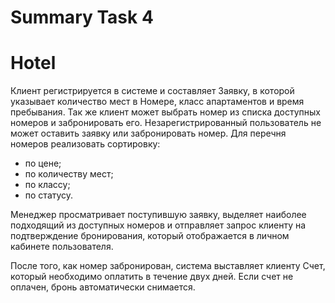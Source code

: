# Summary Task 4
<h1>Hotel</h1>

<p>Клиент регистрируется в системе и составляет Заявку, в которой указывает количество мест в Номере, класс апартаментов и время пребывания. Так же клиент может выбрать номер из списка доступных номеров и забронировать его. Незарегистрированный пользователь не может оставить заявку или забронировать номер. Для перечня номеров реализовать сортировку:
<ul>
<li>по цене;</li>
<li>по количеству мест;</li>
<li>по классу;</li>
<li>по статусу.</li>
</ul>
</p>
<p>Менеджер просматривает поступившую заявку, выделяет наиболее подходящий из доступных номеров и отправляет запрос клиенту на подтверждение бронирования, который отображается в личном кабинете пользователя.</p>

<p>После того, как номер забронирован, система выставляет клиенту Счет, который необходимо оплатить в течение двух дней. Если счет не оплачен, бронь автоматически снимается.</p>
